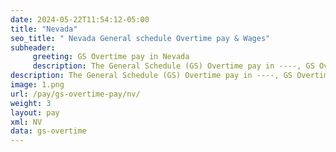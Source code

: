 ```yaml
---
date: 2024-05-22T11:54:12-05:00
title: "Nevada"
seo_title: " Nevada General schedule Overtime pay & Wages"
subheader:
     greeting: GS Overtime pay in Nevada
     description: The General Schedule (GS) Overtime pay in ----, GS Overtime pay,The General Schedule  Overtime pay, updated for year 2024.
description: The General Schedule (GS) Overtime pay in ----, GS Overtime pay,The General Schedule  Overtime pay, updated for year 2024.
image: 1.png
url: /pay/gs-overtime-pay/nv/
weight: 3
layout: pay
xml: NV
data: gs-overtime
---
```


